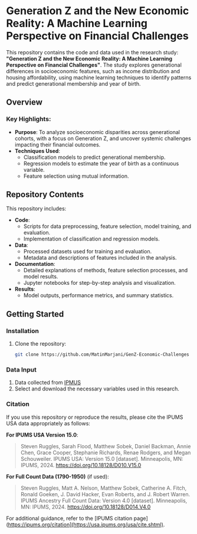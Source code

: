 # Generation Z and the New Economic Reality: A Machine Learning Perspective on Financial Challenges

This repository contains the code and data used in the research study: **"Generation Z and the New Economic Reality: A Machine Learning Perspective on Financial Challenges"**. The study explores generational differences in socioeconomic features, such as income distribution and housing affordability, using machine learning techniques to identify patterns and predict generational membership and year of birth.

## Overview

### Key Highlights:
- **Purpose**: To analyze socioeconomic disparities across generational cohorts, with a focus on Generation Z, and uncover systemic challenges impacting their financial outcomes.
- **Techniques Used**:
  - Classification models to predict generational membership.
  - Regression models to estimate the year of birth as a continuous variable.
  - Feature selection using mutual information.

## Repository Contents

This repository includes:
- **Code**:
  - Scripts for data preprocessing, feature selection, model training, and evaluation.
  - Implementation of classification and regression models.
- **Data**:
  - Processed datasets used for training and evaluation.
  - Metadata and descriptions of features included in the analysis.
- **Documentation**:
  - Detailed explanations of methods, feature selection processes, and model results.
  - Jupyter notebooks for step-by-step analysis and visualization.
- **Results**:
  - Model outputs, performance metrics, and summary statistics.

## Getting Started

### Installation
1. Clone the repository:
   ```bash
   git clone https://github.com/MatinMarjani/GenZ-Economic-Challenges

### Data Input
1. Data collected from [IPMUS](https://usa.ipums.org/)
2. Select and download the necessary variables used in this research.

### Citation
If you use this repository or reproduce the results, please cite the IPUMS USA data appropriately as follows:

**For IPUMS USA Version 15.0**:
> Steven Ruggles, Sarah Flood, Matthew Sobek, Daniel Backman, Annie Chen, Grace Cooper, Stephanie Richards, Renae Rodgers, and Megan Schouweiler. IPUMS USA: Version 15.0 [dataset]. Minneapolis, MN: IPUMS, 2024. https://doi.org/10.18128/D010.V15.0

**For Full Count Data (1790-1950)** (if used):
> Steven Ruggles, Matt A. Nelson, Matthew Sobek, Catherine A. Fitch, Ronald Goeken, J. David Hacker, Evan Roberts, and J. Robert Warren. IPUMS Ancestry Full Count Data: Version 4.0 [dataset]. Minneapolis, MN: IPUMS, 2024. https://doi.org/10.18128/D014.V4.0

For additional guidance, refer to the [IPUMS citation page](https://ipums.org/citation](https://usa.ipums.org/usa/cite.shtml).
